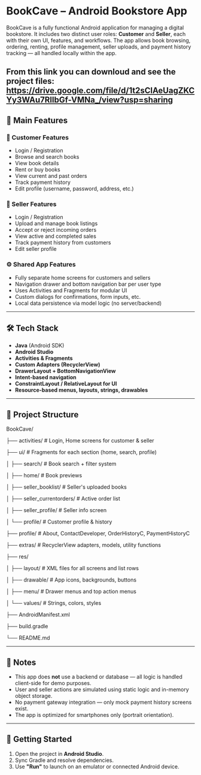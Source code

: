 # BookCave – Android Bookstore App

BookCave is a fully functional Android application for managing a digital bookstore. It includes two distinct user roles: **Customer** and **Seller**, each with their own UI, features, and workflows. The app allows book browsing, ordering, renting, profile management, seller uploads, and payment history tracking — all handled locally within the app.

From this link you can downloud and see the project files:
https://drive.google.com/file/d/1t2sClAeUagZKCYy3WAu7RllbGf-VMNa_/view?usp=sharing
---

## 📱 Main Features

### 👤 Customer Features
- Login / Registration  
- Browse and search books  
- View book details  
- Rent or buy books  
- View current and past orders  
- Track payment history  
- Edit profile (username, password, address, etc.)

### 🛒 Seller Features
- Login / Registration  
- Upload and manage book listings  
- Accept or reject incoming orders  
- View active and completed sales  
- Track payment history from customers  
- Edit seller profile  

### ⚙ Shared App Features
- Fully separate home screens for customers and sellers  
- Navigation drawer and bottom navigation bar per user type  
- Uses Activities and Fragments for modular UI  
- Custom dialogs for confirmations, form inputs, etc.  
- Local data persistence via model logic (no server/backend)

---

## 🛠 Tech Stack

- **Java** (Android SDK)
- **Android Studio**
- **Activities & Fragments**
- **Custom Adapters (RecyclerView)**
- **DrawerLayout + BottomNavigationView**
- **Intent-based navigation**
- **ConstraintLayout / RelativeLayout for UI**
- **Resource-based menus, layouts, strings, drawables**

---

## 📁 Project Structure

BookCave/

├── activities/ # Login, Home screens for customer & seller

├── ui/ # Fragments for each section (home, search, profile)

│ ├── search/ # Book search + filter system

│ ├── home/ # Book previews

│ ├── seller_booklist/ # Seller's uploaded books

│ ├── seller_currentorders/ # Active order list

│ ├── seller_profile/ # Seller info screen

│ └── profile/ # Customer profile & history

├── profile/ # About, ContactDeveloper, OrderHistoryC, PaymentHistoryC

├── extras/ # RecyclerView adapters, models, utility functions

├── res/

│ ├── layout/ # XML files for all screens and list rows

│ ├── drawable/ # App icons, backgrounds, buttons

│ ├── menu/ # Drawer menus and top action menus

│ └── values/ # Strings, colors, styles

├── AndroidManifest.xml

├── build.gradle

└── README.md

---

## 📝 Notes

- This app does **not** use a backend or database — all logic is handled client-side for demo purposes.
- User and seller actions are simulated using static logic and in-memory object storage.
- No payment gateway integration — only mock payment history screens exist.
- The app is optimized for smartphones only (portrait orientation).

---

## 🚀 Getting Started

1. Open the project in **Android Studio**.
2. Sync Gradle and resolve dependencies.
3. Use **"Run"** to launch on an emulator or connected Android device.
